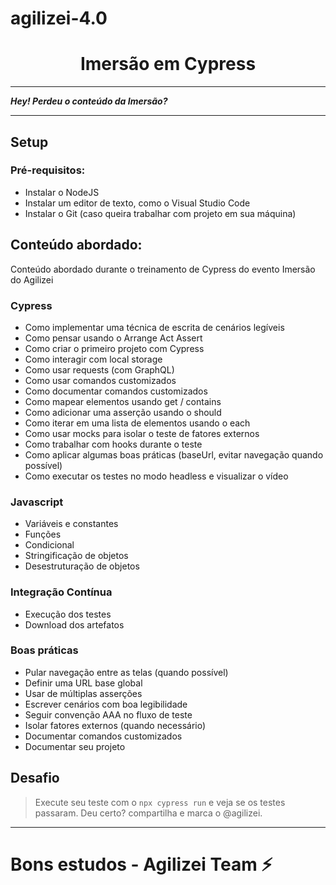 # agilizei-4.0
<h1 align="center">Imersão em Cypress</h1>

---

***Hey! Perdeu o conteúdo da Imersão?***

---

## Setup

### Pré-requisitos:
- Instalar o NodeJS
- Instalar um editor de texto, como o Visual Studio Code
- Instalar o Git (caso queira trabalhar com projeto em sua máquina)

## Conteúdo abordado:

Conteúdo abordado durante o treinamento de Cypress do evento Imersão do Agilizei

### Cypress

- Como implementar uma técnica de escrita de cenários legíveis
- Como pensar usando o Arrange Act Assert
- Como criar o primeiro projeto com Cypress
- Como interagir com local storage
- Como usar requests (com GraphQL)
- Como usar comandos customizados
- Como documentar comandos customizados
- Como mapear elementos usando get / contains
- Como adicionar uma asserção usando o should
- Como iterar em uma lista de elementos usando o each 
- Como usar mocks para isolar o teste de fatores externos 
- Como trabalhar com hooks durante o teste 
- Como aplicar algumas boas práticas (baseUrl, evitar navegação quando possível)
- Como executar os testes no modo headless e visualizar o vídeo

### Javascript

- Variáveis e constantes
- Funções
- Condicional
- Stringificação de objetos
- Desestruturação de objetos

### Integração Contínua

- Execução dos testes
- Download dos artefatos

### Boas práticas

- Pular navegação entre as telas (quando possível)
- Definir uma URL base global
- Usar de múltiplas asserções
- Escrever cenários com boa legibilidade
- Seguir convenção AAA no fluxo de teste
- Isolar fatores externos (quando necessário)
- Documentar comandos customizados
- Documentar seu projeto

## Desafio

> Execute seu teste com o `npx cypress run` e veja se os testes passaram. Deu certo? compartilha e marca o @agilizei.

---

# Bons estudos - Agilizei Team ⚡️
